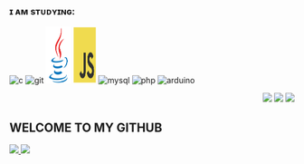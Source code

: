 ### ɪ ᴀᴍ sᴛᴜᴅʏɪɴɢ: 
  
  <img src="https://cdn.jsdelivr.net/gh/devicons/devicon/icons/c/c-plain.svg" alt="c" width="40" height="100"/> <img 
  src="https://www.vectorlogo.zone/logos/git-scm/git-scm-icon.svg" alt="git" width="40" height="100"/> 
  <img src="https://raw.githubusercontent.com/devicons/devicon/master/icons/java/java-original.svg" alt="java" width="45" height="100"/>
  <img src="https://raw.githubusercontent.com/devicons/devicon/master/icons/javascript/javascript-original.svg" alt="javascript" width="40" height="100"/>
  <img src="https://cdn.jsdelivr.net/gh/devicons/devicon/icons/mysql/mysql-original.svg" alt="mysql" width="40" height="100"/>
  <img src="https://cdn.jsdelivr.net/gh/devicons/devicon/icons/php/php-plain.svg" alt="php" width="45" height="100"/>
  <img src="https://cdn.jsdelivr.net/gh/devicons/devicon/icons/arduino/arduino-original.svg" alt="arduino" width="40" height="100"/>


  <p align="right">
  <a href="https://www.instagram.com/arudaguer/" target="_blank"><img src="https://img.shields.io/badge/-Instagram-%23E4405F?style=for-the-badge&logo=instagram&logoColor=white" target="_blank"></a>
  <a href="https://discordapp.com/users/781513965146341387" target="_blank"><img src="https://img.shields.io/badge/Discord-7289DA?style=for-the-badge&logo=discord&logoColor=white" target="_blank"></a> 
  <a href = "mailto: laura.daguerds@gmail.com"><img src="https://img.shields.io/badge/-Gmail-%23333?style=for-the-badge&logo=gmail&logoColor=white" target="_blank"></a>


## WELCOME TO MY GITHUB


<div>
<a href="https://github.com/AruDaguer">
<img height="150em" src="https://github-readme-stats.vercel.app/api/top-langs/?username=AruDaguer&layout=compact&langs_count=7&theme=dracula"/> <img 
height="150em" src="https://github-readme-stats.vercel.app/api?username=AruDaguer&show_icons=true&theme=dracula&include_all_commits=true&count_private=true"/>
</div>




